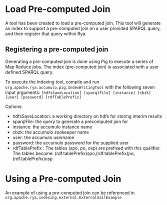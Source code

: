 
<!--

[comment]: # Licensed to the Apache Software Foundation (ASF) under one
[comment]: # or more contributor license agreements.  See the NOTICE file
[comment]: # distributed with this work for additional information
[comment]: # regarding copyright ownership.  The ASF licenses this file
[comment]: # to you under the Apache License, Version 2.0 (the
[comment]: # "License"); you may not use this file except in compliance
[comment]: # with the License.  You may obtain a copy of the License at
[comment]: # 
[comment]: #   http://www.apache.org/licenses/LICENSE-2.0
[comment]: # 
[comment]: # Unless required by applicable law or agreed to in writing,
[comment]: # software distributed under the License is distributed on an
[comment]: # "AS IS" BASIS, WITHOUT WARRANTIES OR CONDITIONS OF ANY
[comment]: # KIND, either express or implied.  See the License for the
[comment]: # specific language governing permissions and limitations
[comment]: # under the License.

-->
# Load Pre-computed Join

A tool has been created to load a pre-computed join.  This tool will generate an index to support a pre-computed join on a user provided SPARQL query, and then register that query within Rya.


## Registering a pre-computed join

Generating a pre-computed join is done using Pig to execute a series of Map Reduce jobs.  The index (pre-computed join) is associated with a user defined SPARQL query.  
  
To execute the indexing tool, compile and run `org.apache.rya.accumulo.pig.IndexWritingTool` 
with the following seven input arguments: `[hdfsSaveLocation] [sparqlFile] [instance] [cbzk] [user] [password] [rdfTablePrefix]`


Options:

* hdfsSaveLocation: a working directory on hdfs for storing interim results
* sparqlFile: the query to generate a precomputed join for
* instance: the accumulo instance name
* cbzk: the accumulo zookeeper name
* user: the accumulo username
* password:  the accumulo password for the supplied user
* rdfTablePrefix : The tables (spo, po, osp) are prefixed with this qualifier. The tables become: (rdf.tablePrefix)spo,(rdf.tablePrefix)po,(rdf.tablePrefix)osp


# Using a Pre-computed Join

An example of using a pre-computed join can be referenced in 
`org.apache.rya.indexing.external.ExternalSailExample`
